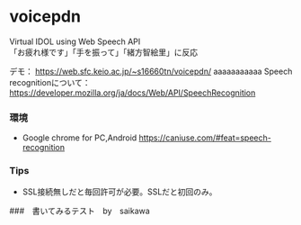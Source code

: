 # voicepdn

Virtual IDOL using Web Speech API
<br>
「お疲れ様です」「手を振って」「緒方智絵里」に反応

デモ：
https://web.sfc.keio.ac.jp/~s16660tn/voicepdn/
aaaaaaaaaaa
Speech recognitionについて：
https://developer.mozilla.org/ja/docs/Web/API/SpeechRecognition

### 環境
- Google chrome for PC,Android
https://caniuse.com/#feat=speech-recognition

### Tips
- SSL接続無しだと毎回許可が必要。SSLだと初回のみ。

###　書いてみるテスト　by　saikawa
